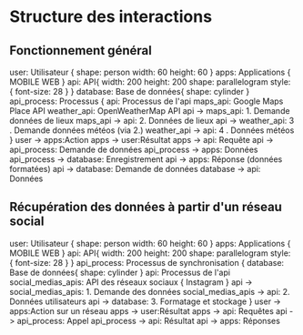 # Structure des interactions

## Fonctionnement général

<code-block lang="d2">
        user: Utilisateur {
            shape: person
            width: 60
            height: 60
        }
        apps: Applications {
            MOBILE
            WEB
        }
        api: API{
            width: 200
            height: 200
            shape: parallelogram
            style: {
                font-size: 28
              }
        }
        database: Base de données{
            shape: cylinder
        }
        api_process: Processus {
            api: Processus de l'api
            maps_api: Google Maps Place API
            weather_api: OpenWeatherMap API
            api -> maps_api: 1. Demande données de lieux
            maps_api -> api: 2. Données de lieux
            api -> weather_api: 3 . Demande données météos (via 2.)
            weather_api -> api: 4 . Données météos
        }
        user -> apps:Action
        apps -> user:Résultat
        apps -> api: Requête
        api -> api_process: Demande de données
        api_process -> apps: Données
        api_process -> database: Enregistrement
        api -> apps: Réponse (données formatées)
        api -> database: Demande de données 
        database -> api: Données
    </code-block>

## Récupération des données à partir d'un réseau social

<code-block lang="d2">
        user: Utilisateur {
            shape: person
            width: 60
            height: 60
        }
        apps: Applications {
            MOBILE
            WEB
        }
        api: API{
            width: 200
            height: 200
            shape: parallelogram
            style: {
                font-size: 28
              }
        }
        api_process: Processus de synchronisation {
            database: Base de données{
                shape: cylinder
            }   
            api: Processus de l'api
            social_medias_apis: API des réseaux sociaux {
                Instagram
            }
            api -> social_medias_apis: 1. Demande des données
            social_medias_apis -> api: 2. Données utilisateurs
            api -> database: 3. Formatage et stockage
        }
        user -> apps:Action sur un réseau
        apps -> user:Résultat
        apps -> api: Requêtes
        api -> api_process: Appel
        api_process -> api: Résultat
        api -> apps: Réponses
    </code-block>